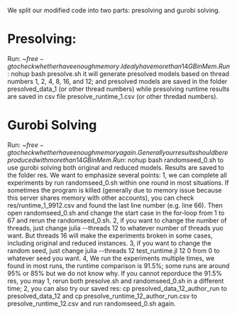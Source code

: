 We split our modified code into two parts: presolving and gurobi solving.

# Presolving:
Run:
~$free -g
to check whether have enough memory. Idealy have more than 14 GB in Mem.
Run:
~$nohup bash presolve.sh
it will generate presolved models based on thread numbers 1, 2, 4, 8, 16, and 12; and presolved models are saved in the folder presolved\_data\_1 (or other thread numbers) while presolving runtime results are saved in csv file presolve\_runtime\_1.csv (or other thredad numbers).

# Gurobi Solving
Run:
~$free -g
to check whether have enough memory again. Generally our results should be reproduced with more than 14GB in Mem.
Run:
~$nohup bash randomseed\_0.sh
to use gurobi solving both original and reduced models. Results are saved to the folder res.
We want to emphasize several points:
1, we can complete all experiments by run randomseed\_0.sh within one round in most situations. If sometimes the program is killed (generally due to memory issue because this server shares memory with other accounts), you can check res/runtime\_1\_9912.csv and found the last line number (e.g. line 66). Then open randomseed\_0.sh and change the start case in the for-loop from 1 to 67 and rerun the randomseed\_0.sh.
2, if you want to change the number of threads, just change julia --threads 12 to whatever number of threads yuo want. But threads 16 will make the experiments broken in some cases, including original and reduced instances.
3, if you want to change the random seed, just change julia --threads 12 test\_runtime.jl 12 0 from 0 to whatever seed you want.
4, We run the experiments multiple times, we found in most runs, the runtime comparison is 91.5%; some runs are around 95% or 85% but we do not know why. If you cannot reporduce the 91.5% res, you may 1, rerun both presolve.sh and randomseed\_0.sh in a different time; 2, you can also try our saved res: cp presolved\_data\_12\_author\_run to presolved\_data\_12 and cp presolve\_runtime\_12\_author\_run.csv to presolve\_runtime\_12.csv and run randomseed\_0.sh again.





